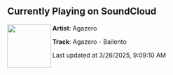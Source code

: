 ## Currently Playing on SoundCloud

[<img align="left" width="100" src="https://i1.sndcdn.com/artworks-WHNKyJB4qUXG9yzC-fPZzwA-t500x500.png">](https://soundcloud.com/vazio-57/vou)

**Artist**: Agazero 

**Track**: Agazero - Bailento

Last updated at 3/26/2025, 9:09:10 AM
